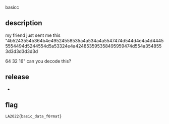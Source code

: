 basicc

## description

my friend just sent me this
"4b5243554b364b4e49524558535a4a534a4a5547474d544d4e4a4d44455554494d5244554d5a53324e4a424853595358495959474d554a3548553d3d3d3d3d3d

64 32 16"
can you decode this?
## release

-

## flag

`LA2022{basic_data_f0rmat}`
